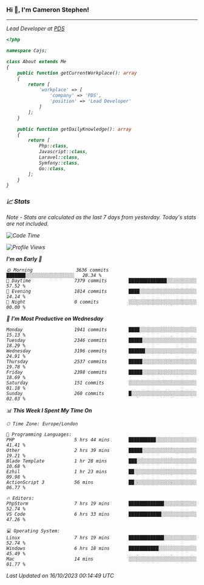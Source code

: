 ### Hi 👋, I'm Cameron Stephen!
<hr>
<p><em>Lead Developer at <a href="https://prindatasolutions.co.uk">PDS</a></p>


```php
<?php

namespace Cajs;

class About extends Me
{
    public function getCurrentWorkplace(): array
    {
        return [
            'workplace' => [
                'company' => 'PDS',
                'position' => 'Lead Developer'
            ]
        ];
    }

    public function getDailyKnowledge(): array
    {
        return [
            Php::class,
            Javascript::class,
            Laravel::class,
            Symfony::class,
            Go::class,
        ];
    }
}
```

### 📈 Stats
<p><em>Note - Stats are calculated as the last 7 days from yesterday. Today's stats are not included.</em></p>


<!--START_SECTION:waka-->
![Code Time](http://img.shields.io/badge/Code%20Time-3%2C589%20hrs%203%20mins-blue)

![Profile Views](http://img.shields.io/badge/Profile%20Views-0-blue)

**I'm an Early 🐤** 

```text
🌞 Morning                3636 commits        ███████░░░░░░░░░░░░░░░░░░   28.34 % 
🌆 Daytime                7379 commits        ██████████████░░░░░░░░░░░   57.52 % 
🌃 Evening                1814 commits        ████░░░░░░░░░░░░░░░░░░░░░   14.14 % 
🌙 Night                  0 commits           ░░░░░░░░░░░░░░░░░░░░░░░░░   00.00 % 
```
📅 **I'm Most Productive on Wednesday** 

```text
Monday                   1941 commits        ████░░░░░░░░░░░░░░░░░░░░░   15.13 % 
Tuesday                  2346 commits        █████░░░░░░░░░░░░░░░░░░░░   18.29 % 
Wednesday                3196 commits        ██████░░░░░░░░░░░░░░░░░░░   24.91 % 
Thursday                 2537 commits        █████░░░░░░░░░░░░░░░░░░░░   19.78 % 
Friday                   2398 commits        █████░░░░░░░░░░░░░░░░░░░░   18.69 % 
Saturday                 151 commits         ░░░░░░░░░░░░░░░░░░░░░░░░░   01.18 % 
Sunday                   260 commits         █░░░░░░░░░░░░░░░░░░░░░░░░   02.03 % 
```


📊 **This Week I Spent My Time On** 

```text
🕑︎ Time Zone: Europe/London

💬 Programming Languages: 
PHP                      5 hrs 44 mins       ██████████░░░░░░░░░░░░░░░   41.41 % 
Other                    2 hrs 39 mins       █████░░░░░░░░░░░░░░░░░░░░   19.21 % 
Blade Template           1 hr 28 mins        ███░░░░░░░░░░░░░░░░░░░░░░   10.68 % 
Ezhil                    1 hr 23 mins        ██░░░░░░░░░░░░░░░░░░░░░░░   09.98 % 
ActionScript 3           56 mins             ██░░░░░░░░░░░░░░░░░░░░░░░   06.77 % 

🔥 Editors: 
PhpStorm                 7 hrs 19 mins       █████████████░░░░░░░░░░░░   52.74 % 
VS Code                  6 hrs 33 mins       ████████████░░░░░░░░░░░░░   47.26 % 

💻 Operating System: 
Linux                    7 hrs 19 mins       █████████████░░░░░░░░░░░░   52.74 % 
Windows                  6 hrs 18 mins       ███████████░░░░░░░░░░░░░░   45.49 % 
Mac                      14 mins             ░░░░░░░░░░░░░░░░░░░░░░░░░   01.77 % 
```


 Last Updated on 16/10/2023 00:14:49 UTC
<!--END_SECTION:waka-->
